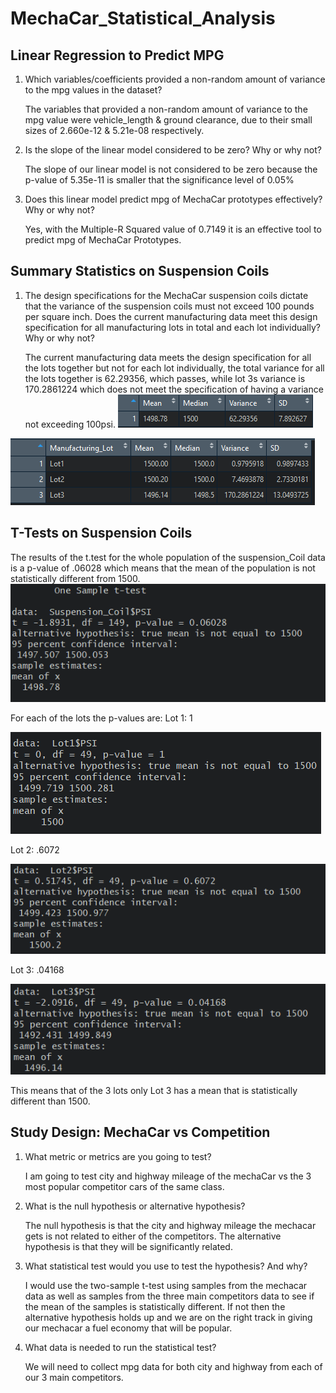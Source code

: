 # MechaCar_Statistical_Analysis

## Linear Regression to Predict MPG

1. Which variables/coefficients provided a non-random amount of variance to the mpg values in the dataset?

    The variables that provided a non-random amount of variance to the mpg value were vehicle_length & ground clearance, due to their small sizes of 2.660e-12 & 5.21e-08 respectively.

2. Is the slope of the linear model considered to be zero? Why or why not?

    The slope of our linear model is not considered to be zero because the p-value of 5.35e-11 is smaller that the significance level of 0.05%

3. Does this linear model predict mpg of MechaCar prototypes effectively? Why or why not?

    Yes, with the Multiple-R Squared value of 0.7149 it is an effective tool to predict mpg of MechaCar Prototypes.

## Summary Statistics on Suspension Coils

1. The design specifications for the MechaCar suspension coils dictate that the variance of the suspension coils must not exceed 100 pounds per square inch. Does the current manufacturing data meet this design specification for all manufacturing lots in total and each lot individually? Why or why not?

    The current manufacturing data meets the design specification for all the lots together but not for each lot individually, the total variance for all the lots together is 62.29356, which passes, while lot 3s variance is 170.2861224 which does not meet the specification of having a variance not exceeding 100psi.
![total_summary](https://github.com/ccastanette/MechaCar_Statistical_Analysis/blob/main/pics/total_summary.png)

![per_lot](https://github.com/ccastanette/MechaCar_Statistical_Analysis/blob/main/pics/lot_summary.png)
## T-Tests on Suspension Coils

The results of the t.test for the whole population of the suspension_Coil data is a p-value of .06028 which means that the mean of the population is not statistically different from 1500.
![total_pop_ttest](https://github.com/ccastanette/MechaCar_Statistical_Analysis/blob/main/pics/pop_t_test.png)

For each of the lots the p-values are:
Lot 1: 1

![lot1](https://github.com/ccastanette/MechaCar_Statistical_Analysis/blob/main/pics/lot1_t_test.png)

Lot 2: .6072

![lot2](https://github.com/ccastanette/MechaCar_Statistical_Analysis/blob/main/pics/lot2_t_test.png)

Lot 3: .04168

![lot3](https://github.com/ccastanette/MechaCar_Statistical_Analysis/blob/main/pics/lot3_t_test.png)

This means that of the 3 lots only Lot 3 has a mean that is statistically different than 1500.

## Study Design: MechaCar vs Competition

1. What metric or metrics are you going to test?
    
    I am going to test city and highway mileage of the mechaCar vs the 3 most popular competitor cars of the same class.

2. What is the null hypothesis or alternative hypothesis?
    
    The null hypothesis is that the city and highway mileage the mechacar gets is not related to either of the competitors. The alternative hypothesis is that they will be significantly related.

3. What statistical test would you use to test the hypothesis? And why?

    I would use the two-sample t-test using samples from the mechacar data as well as samples from the three main competitors data to see if the mean of the samples is statistically different. If not then the alternative hypothesis holds up and we are on the right track in giving our mechacar a fuel economy that will be popular.

4. What data is needed to run the statistical test?

    We will need to collect mpg data for both city and highway from each of our 3 main competitors.


